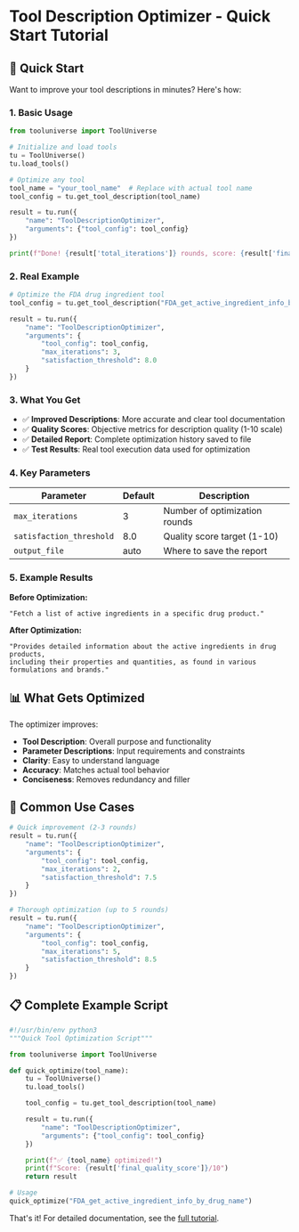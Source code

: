 # Tool Description Optimizer - Quick Start Tutorial

## 🚀 Quick Start

Want to improve your tool descriptions in minutes? Here's how:

### 1. Basic Usage

```python
from tooluniverse import ToolUniverse

# Initialize and load tools
tu = ToolUniverse()
tu.load_tools()

# Optimize any tool
tool_name = "your_tool_name"  # Replace with actual tool name
tool_config = tu.get_tool_description(tool_name)

result = tu.run({
    "name": "ToolDescriptionOptimizer",
    "arguments": {"tool_config": tool_config}
})

print(f"Done! {result['total_iterations']} rounds, score: {result['final_quality_score']}/10")
```

### 2. Real Example

```python
# Optimize the FDA drug ingredient tool
tool_config = tu.get_tool_description("FDA_get_active_ingredient_info_by_drug_name")

result = tu.run({
    "name": "ToolDescriptionOptimizer",
    "arguments": {
        "tool_config": tool_config,
        "max_iterations": 3,
        "satisfaction_threshold": 8.0
    }
})
```

### 3. What You Get

- ✅ **Improved Descriptions**: More accurate and clear tool documentation
- ✅ **Quality Scores**: Objective metrics for description quality (1-10 scale)
- ✅ **Detailed Report**: Complete optimization history saved to file
- ✅ **Test Results**: Real tool execution data used for optimization

### 4. Key Parameters

| Parameter | Default | Description |
|-----------|---------|-------------|
| `max_iterations` | 3 | Number of optimization rounds |
| `satisfaction_threshold` | 8.0 | Quality score target (1-10) |
| `output_file` | auto | Where to save the report |

### 5. Example Results

**Before Optimization:**
```
"Fetch a list of active ingredients in a specific drug product."
```

**After Optimization:**
```
"Provides detailed information about the active ingredients in drug products,
including their properties and quantities, as found in various formulations and brands."
```

## 📊 What Gets Optimized

The optimizer improves:
- **Tool Description**: Overall purpose and functionality
- **Parameter Descriptions**: Input requirements and constraints
- **Clarity**: Easy to understand language
- **Accuracy**: Matches actual tool behavior
- **Conciseness**: Removes redundancy and filler

## 🔧 Common Use Cases

```python
# Quick improvement (2-3 rounds)
result = tu.run({
    "name": "ToolDescriptionOptimizer",
    "arguments": {
        "tool_config": tool_config,
        "max_iterations": 2,
        "satisfaction_threshold": 7.5
    }
})

# Thorough optimization (up to 5 rounds)
result = tu.run({
    "name": "ToolDescriptionOptimizer",
    "arguments": {
        "tool_config": tool_config,
        "max_iterations": 5,
        "satisfaction_threshold": 8.5
    }
})
```

## 📋 Complete Example Script

```python
#!/usr/bin/env python3
"""Quick Tool Optimization Script"""

from tooluniverse import ToolUniverse

def quick_optimize(tool_name):
    tu = ToolUniverse()
    tu.load_tools()

    tool_config = tu.get_tool_description(tool_name)

    result = tu.run({
        "name": "ToolDescriptionOptimizer",
        "arguments": {"tool_config": tool_config}
    })

    print(f"✅ {tool_name} optimized!")
    print(f"Score: {result['final_quality_score']}/10")
    return result

# Usage
quick_optimize("FDA_get_active_ingredient_info_by_drug_name")
```

That's it! For detailed documentation, see the [full tutorial](Tool_Description_Optimizer_Tutorial.md).
